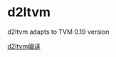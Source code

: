 # d2ltvm
d2ltvm adapts to TVM 0.19 version

[d2ltvm编译](https://blog.labflow.dpdns.org/post/d2ltvm-bian-yi.html)
